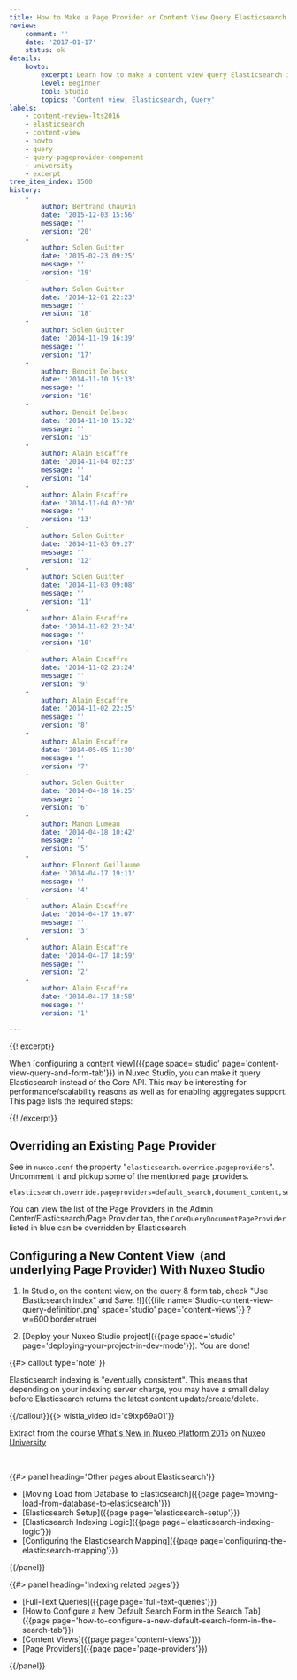 ```yaml
---
title: How to Make a Page Provider or Content View Query Elasticsearch Index
review:
    comment: ''
    date: '2017-01-17'
    status: ok
details:
    howto:
        excerpt: Learn how to make a content view query Elasticsearch instead of the Core API.
        level: Beginner
        tool: Studio
        topics: 'Content view, Elasticsearch, Query'
labels:
    - content-review-lts2016
    - elasticsearch
    - content-view
    - howto
    - query
    - query-pageprovider-component
    - university
    - excerpt
tree_item_index: 1500
history:
    -
        author: Bertrand Chauvin
        date: '2015-12-03 15:56'
        message: ''
        version: '20'
    -
        author: Solen Guitter
        date: '2015-02-23 09:25'
        message: ''
        version: '19'
    -
        author: Solen Guitter
        date: '2014-12-01 22:23'
        message: ''
        version: '18'
    -
        author: Solen Guitter
        date: '2014-11-19 16:39'
        message: ''
        version: '17'
    -
        author: Benoit Delbosc
        date: '2014-11-10 15:33'
        message: ''
        version: '16'
    -
        author: Benoit Delbosc
        date: '2014-11-10 15:32'
        message: ''
        version: '15'
    -
        author: Alain Escaffre
        date: '2014-11-04 02:23'
        message: ''
        version: '14'
    -
        author: Alain Escaffre
        date: '2014-11-04 02:20'
        message: ''
        version: '13'
    -
        author: Solen Guitter
        date: '2014-11-03 09:27'
        message: ''
        version: '12'
    -
        author: Solen Guitter
        date: '2014-11-03 09:08'
        message: ''
        version: '11'
    -
        author: Alain Escaffre
        date: '2014-11-02 23:24'
        message: ''
        version: '10'
    -
        author: Alain Escaffre
        date: '2014-11-02 23:24'
        message: ''
        version: '9'
    -
        author: Alain Escaffre
        date: '2014-11-02 22:25'
        message: ''
        version: '8'
    -
        author: Alain Escaffre
        date: '2014-05-05 11:30'
        message: ''
        version: '7'
    -
        author: Solen Guitter
        date: '2014-04-18 16:25'
        message: ''
        version: '6'
    -
        author: Manon Lumeau
        date: '2014-04-18 10:42'
        message: ''
        version: '5'
    -
        author: Florent Guillaume
        date: '2014-04-17 19:11'
        message: ''
        version: '4'
    -
        author: Alain Escaffre
        date: '2014-04-17 19:07'
        message: ''
        version: '3'
    -
        author: Alain Escaffre
        date: '2014-04-17 18:59'
        message: ''
        version: '2'
    -
        author: Alain Escaffre
        date: '2014-04-17 18:58'
        message: ''
        version: '1'

---
```

{{! excerpt}}

When&nbsp;[configuring a content view]({{page space='studio' page='content-view-query-and-form-tab'}})&nbsp;in Nuxeo Studio, you can make it query Elasticsearch instead of the Core API. This may be interesting for performance/scalability reasons as well as for enabling aggregates support. This page lists the required steps:

{{! /excerpt}}

## Overriding an Existing Page Provider

See in `nuxeo.conf` the property "`elasticsearch.override.pageproviders`". Uncomment it and pickup some of the mentioned page providers.

```
elasticsearch.override.pageproviders=default_search,document_content,section_content,document_content,tree_children,default_document_suggestion,simple_search,advanced_search,nxql_search,DEFAULT_DOCUMENT_SUGGESTION
```

You can view the list of the Page Providers in the Admin Center/Elasticsearch/Page Provider tab, the `CoreQueryDocumentPageProvider` listed in blue can be overridden by Elasticsearch.

## Configuring a New Content View &nbsp;(and underlying Page Provider) With Nuxeo Studio

1.  In Studio, on the content view, on the query & form tab, check "Use Elasticsearch index" and Save.
    ![]({{file name='Studio-content-view-query-definition.png' space='studio' page='content-views'}} ?w=600,border=true)

2.  [Deploy your Nuxeo Studio project]({{page space='studio' page='deploying-your-project-in-dev-mode'}}).
    You are done!

{{#> callout type='note' }}

Elasticsearch indexing is "eventually consistent". This means that depending on your indexing server charge, you may have a small delay before Elasticsearch returns the latest content update/create/delete.

{{/callout}}{{> wistia_video id='c9lxp69a01'}}

Extract from the course [What's New in Nuxeo Platform 2015](https://university.nuxeo.com/store/155923-what-s-new-in-nuxeo-platform-lts-2015) on [Nuxeo University](https://university.nuxeo.com)

&nbsp;

<div class="row" data-equalizer data-equalize-on="medium"><div class="column medium-6">{{#> panel heading='Other pages about Elasticsearch'}}

- [Moving Load from Database to Elasticsearch]({{page page='moving-load-from-database-to-elasticsearch'}})
- [Elasticsearch Setup]({{page page='elasticsearch-setup'}})
- [Elasticsearch Indexing Logic]({{page page='elasticsearch-indexing-logic'}})
- [Configuring the Elasticsearch Mapping]({{page page='configuring-the-elasticsearch-mapping'}})

{{/panel}}</div><div class="column medium-6">{{#> panel heading='Indexing related pages'}}

- [Full-Text Queries]({{page page='full-text-queries'}})
- [How to Configure a New Default Search Form in the Search Tab]({{page page='how-to-configure-a-new-default-search-form-in-the-search-tab'}})
- [Content Views]({{page page='content-views'}})
- [Page Providers]({{page page='page-providers'}})

{{/panel}}</div></div>
